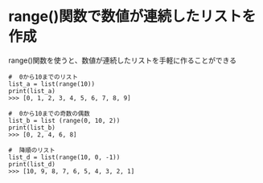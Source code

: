 # range()関数で数値が連続したリストを作成

range()関数を使うと、数値が連続したリストを手軽に作ることができる

```
#  0から10までのリスト
list_a = list(range(10))
print(list_a)
>>> [0, 1, 2, 3, 4, 5, 6, 7, 8, 9]

#  0から10までの奇数の偶数
list_b = list (range(0, 10, 2))
print(list_b)
>>> [0, 2, 4, 6, 8]

#  降順のリスト
list_d = list(range(10, 0, -1))
print(list_d)
>>> [10, 9, 8, 7, 6, 5, 4, 3, 2, 1]
```
